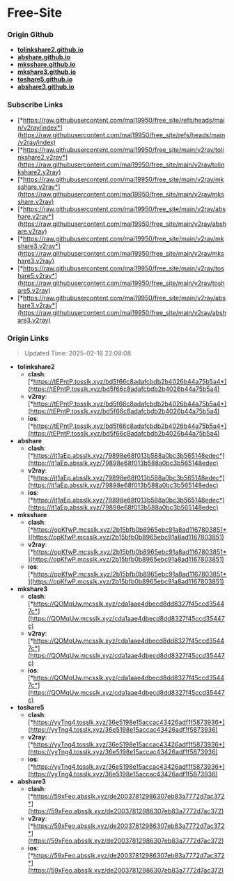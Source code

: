 # Free-Site

### Origin Github

- [**tolinkshare2.github.io**](https://github.com/tolinkshare2/tolinkshare2.github.io)
- [**abshare.github.io**](https://github.com/abshare/abshare.github.io)
- [**mksshare.github.io**](https://github.com/mksshare/mksshare.github.io)
- [**mkshare3.github.io**](https://github.com/mkshare3/mkshare3.github.io)
- [**toshare5.github.io**](https://github.com/toshare5/toshare5.github.io)
- [**abshare3.github.io**](https://github.com/abshare3/abshare3.github.io)

### Subscribe Links

- [*https://raw.githubusercontent.com/mai19950/free_site/refs/heads/main/v2ray/index*](https://raw.githubusercontent.com/mai19950/free_site/refs/heads/main/v2ray/index)
- [*https://raw.githubusercontent.com/mai19950/free_site/main/v2ray/tolinkshare2.v2ray*](https://raw.githubusercontent.com/mai19950/free_site/main/v2ray/tolinkshare2.v2ray)
- [*https://raw.githubusercontent.com/mai19950/free_site/main/v2ray/mksshare.v2ray*](https://raw.githubusercontent.com/mai19950/free_site/main/v2ray/mksshare.v2ray)
- [*https://raw.githubusercontent.com/mai19950/free_site/main/v2ray/abshare.v2ray*](https://raw.githubusercontent.com/mai19950/free_site/main/v2ray/abshare.v2ray)
- [*https://raw.githubusercontent.com/mai19950/free_site/main/v2ray/mkshare3.v2ray*](https://raw.githubusercontent.com/mai19950/free_site/main/v2ray/mkshare3.v2ray)
- [*https://raw.githubusercontent.com/mai19950/free_site/main/v2ray/toshare5.v2ray*](https://raw.githubusercontent.com/mai19950/free_site/main/v2ray/toshare5.v2ray)
- [*https://raw.githubusercontent.com/mai19950/free_site/main/v2ray/abshare3.v2ray*](https://raw.githubusercontent.com/mai19950/free_site/main/v2ray/abshare3.v2ray)

### Origin Links

> Updated Time: 2025-02-16 22:09:08

- **tolinkshare2**
  - **clash**: [*https://tEPntP.tosslk.xyz/bd5f66c8adafcbdb2b4026b44a75b5a4*](https://tEPntP.tosslk.xyz/bd5f66c8adafcbdb2b4026b44a75b5a4)
  - **v2ray**: [*https://tEPntP.tosslk.xyz/bd5f66c8adafcbdb2b4026b44a75b5a4*](https://tEPntP.tosslk.xyz/bd5f66c8adafcbdb2b4026b44a75b5a4)
  - **ios**: [*https://tEPntP.tosslk.xyz/bd5f66c8adafcbdb2b4026b44a75b5a4*](https://tEPntP.tosslk.xyz/bd5f66c8adafcbdb2b4026b44a75b5a4)
- **abshare**
  - **clash**: [*https://it1aEp.absslk.xyz/79898e68f013b588a0bc3b565148edec*](https://it1aEp.absslk.xyz/79898e68f013b588a0bc3b565148edec)
  - **v2ray**: [*https://it1aEp.absslk.xyz/79898e68f013b588a0bc3b565148edec*](https://it1aEp.absslk.xyz/79898e68f013b588a0bc3b565148edec)
  - **ios**: [*https://it1aEp.absslk.xyz/79898e68f013b588a0bc3b565148edec*](https://it1aEp.absslk.xyz/79898e68f013b588a0bc3b565148edec)
- **mksshare**
  - **clash**: [*https://opKfwP.mcsslk.xyz/2b15bfb0b8965ebc91a8ad1167803851*](https://opKfwP.mcsslk.xyz/2b15bfb0b8965ebc91a8ad1167803851)
  - **v2ray**: [*https://opKfwP.mcsslk.xyz/2b15bfb0b8965ebc91a8ad1167803851*](https://opKfwP.mcsslk.xyz/2b15bfb0b8965ebc91a8ad1167803851)
  - **ios**: [*https://opKfwP.mcsslk.xyz/2b15bfb0b8965ebc91a8ad1167803851*](https://opKfwP.mcsslk.xyz/2b15bfb0b8965ebc91a8ad1167803851)
- **mkshare3**
  - **clash**: [*https://QOMqUw.mcsslk.xyz/cda1aae4dbecd8dd8327f45ccd35447c*](https://QOMqUw.mcsslk.xyz/cda1aae4dbecd8dd8327f45ccd35447c)
  - **v2ray**: [*https://QOMqUw.mcsslk.xyz/cda1aae4dbecd8dd8327f45ccd35447c*](https://QOMqUw.mcsslk.xyz/cda1aae4dbecd8dd8327f45ccd35447c)
  - **ios**: [*https://QOMqUw.mcsslk.xyz/cda1aae4dbecd8dd8327f45ccd35447c*](https://QOMqUw.mcsslk.xyz/cda1aae4dbecd8dd8327f45ccd35447c)
- **toshare5**
  - **clash**: [*https://yyTng4.tosslk.xyz/36e5198e15accac43426adf1f5873936*](https://yyTng4.tosslk.xyz/36e5198e15accac43426adf1f5873936)
  - **v2ray**: [*https://yyTng4.tosslk.xyz/36e5198e15accac43426adf1f5873936*](https://yyTng4.tosslk.xyz/36e5198e15accac43426adf1f5873936)
  - **ios**: [*https://yyTng4.tosslk.xyz/36e5198e15accac43426adf1f5873936*](https://yyTng4.tosslk.xyz/36e5198e15accac43426adf1f5873936)
- **abshare3**
  - **clash**: [*https://59xFeo.absslk.xyz/de20037812986307eb83a7772d7ac372*](https://59xFeo.absslk.xyz/de20037812986307eb83a7772d7ac372)
  - **v2ray**: [*https://59xFeo.absslk.xyz/de20037812986307eb83a7772d7ac372*](https://59xFeo.absslk.xyz/de20037812986307eb83a7772d7ac372)
  - **ios**: [*https://59xFeo.absslk.xyz/de20037812986307eb83a7772d7ac372*](https://59xFeo.absslk.xyz/de20037812986307eb83a7772d7ac372)
